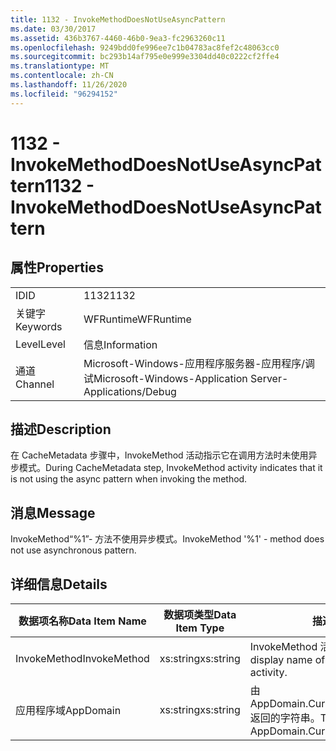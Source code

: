 ```yaml
---
title: 1132 - InvokeMethodDoesNotUseAsyncPattern
ms.date: 03/30/2017
ms.assetid: 436b3767-4460-46b0-9ea3-fc2963260c11
ms.openlocfilehash: 9249bdd0fe996ee7c1b04783ac8fef2c48063cc0
ms.sourcegitcommit: bc293b14af795e0e999e3304dd40c0222cf2ffe4
ms.translationtype: MT
ms.contentlocale: zh-CN
ms.lasthandoff: 11/26/2020
ms.locfileid: "96294152"
---
```

# <a name="1132---invokemethoddoesnotuseasyncpattern"></a><span data-ttu-id="eb420-102">1132 - InvokeMethodDoesNotUseAsyncPattern</span><span class="sxs-lookup"><span data-stu-id="eb420-102">1132 - InvokeMethodDoesNotUseAsyncPattern</span></span>

## <a name="properties"></a><span data-ttu-id="eb420-103">属性</span><span class="sxs-lookup"><span data-stu-id="eb420-103">Properties</span></span>  
  
|||  
|-|-|  
|<span data-ttu-id="eb420-104">ID</span><span class="sxs-lookup"><span data-stu-id="eb420-104">ID</span></span>|<span data-ttu-id="eb420-105">1132</span><span class="sxs-lookup"><span data-stu-id="eb420-105">1132</span></span>|  
|<span data-ttu-id="eb420-106">关键字</span><span class="sxs-lookup"><span data-stu-id="eb420-106">Keywords</span></span>|<span data-ttu-id="eb420-107">WFRuntime</span><span class="sxs-lookup"><span data-stu-id="eb420-107">WFRuntime</span></span>|  
|<span data-ttu-id="eb420-108">Level</span><span class="sxs-lookup"><span data-stu-id="eb420-108">Level</span></span>|<span data-ttu-id="eb420-109">信息</span><span class="sxs-lookup"><span data-stu-id="eb420-109">Information</span></span>|  
|<span data-ttu-id="eb420-110">通道</span><span class="sxs-lookup"><span data-stu-id="eb420-110">Channel</span></span>|<span data-ttu-id="eb420-111">Microsoft-Windows-应用程序服务器-应用程序/调试</span><span class="sxs-lookup"><span data-stu-id="eb420-111">Microsoft-Windows-Application Server-Applications/Debug</span></span>|  
  
## <a name="description"></a><span data-ttu-id="eb420-112">描述</span><span class="sxs-lookup"><span data-stu-id="eb420-112">Description</span></span>  

 <span data-ttu-id="eb420-113">在 CacheMetadata 步骤中，InvokeMethod 活动指示它在调用方法时未使用异步模式。</span><span class="sxs-lookup"><span data-stu-id="eb420-113">During CacheMetadata step, InvokeMethod activity indicates that it is not using the async pattern when invoking the method.</span></span>  
  
## <a name="message"></a><span data-ttu-id="eb420-114">消息</span><span class="sxs-lookup"><span data-stu-id="eb420-114">Message</span></span>  

 <span data-ttu-id="eb420-115">InvokeMethod“%1”- 方法不使用异步模式。</span><span class="sxs-lookup"><span data-stu-id="eb420-115">InvokeMethod '%1' - method does not use asynchronous pattern.</span></span>  
  
## <a name="details"></a><span data-ttu-id="eb420-116">详细信息</span><span class="sxs-lookup"><span data-stu-id="eb420-116">Details</span></span>  
  
|<span data-ttu-id="eb420-117">数据项名称</span><span class="sxs-lookup"><span data-stu-id="eb420-117">Data Item Name</span></span>|<span data-ttu-id="eb420-118">数据项类型</span><span class="sxs-lookup"><span data-stu-id="eb420-118">Data Item Type</span></span>|<span data-ttu-id="eb420-119">描述</span><span class="sxs-lookup"><span data-stu-id="eb420-119">Description</span></span>|  
|--------------------|--------------------|-----------------|  
|<span data-ttu-id="eb420-120">InvokeMethod</span><span class="sxs-lookup"><span data-stu-id="eb420-120">InvokeMethod</span></span>|<span data-ttu-id="eb420-121">xs:string</span><span class="sxs-lookup"><span data-stu-id="eb420-121">xs:string</span></span>|<span data-ttu-id="eb420-122">InvokeMethod 活动的显示名称。</span><span class="sxs-lookup"><span data-stu-id="eb420-122">The display name of the InvokeMethod activity.</span></span>|  
|<span data-ttu-id="eb420-123">应用程序域</span><span class="sxs-lookup"><span data-stu-id="eb420-123">AppDomain</span></span>|<span data-ttu-id="eb420-124">xs:string</span><span class="sxs-lookup"><span data-stu-id="eb420-124">xs:string</span></span>|<span data-ttu-id="eb420-125">由 AppDomain.CurrentDomain.FriendlyName 返回的字符串。</span><span class="sxs-lookup"><span data-stu-id="eb420-125">The string returned by AppDomain.CurrentDomain.FriendlyName.</span></span>|

